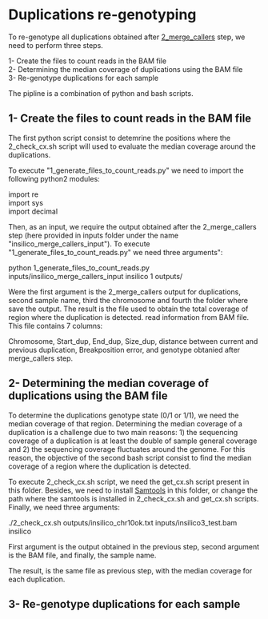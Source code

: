 # Duplications re-genotyping  

To re-genotype all duplications obtained after [2_merge_callers](https://github.com/gcatbiobank/GCAT_panel/tree/main/2_merge_callers) step, we need to perform three steps.

1- Create the files to count reads in the BAM file  
2- Determining the median coverage of duplications using the BAM file  
3- Re-genotype duplications for each sample  

The pipline is a combination of python and bash scripts.

## 1- Create the files to count reads in the BAM file

The first python script consist to detemrine the positions where the 2_check_cx.sh script will used to evaluate the median coverage around the duplications.

To execute "1_generate_files_to_count_reads.py" we need to import the following python2 modules:

import re  
import sys  
import decimal  

Then, as an input, we require the output obtained after the 2_merge_callers step (here provided in inputs folder under the name "insilico_merge_callers_input"). To execute "1_generate_files_to_count_reads.py" we need three arguments":

python 1_generate_files_to_count_reads.py inputs/insilico_merge_callers_input insilico 1 outputs/

Were the first argument is the 2_merge_callers output for duplications, second sample name, third the chromosome and fourth the folder where save the output. The result is the file used to obtain the total coverage of region where the duplication is detected. read information from BAM file. This file contains 7 columns:  

Chromosome, Start_dup, End_dup, Size_dup, distance between current and previous duplication, Breakposition error, and genotype obtanied after merge_callers step.

## 2- Determining the median coverage of duplications using the BAM file

To determine the duplications genotype state (0/1 or 1/1), we need the median coverage of that region. Determining the median coverage of a duplication is a challenge due to two main reasons: 1) the sequencing coverage of a duplication is at least the double of sample general coverage and 2) the sequencing coverage fluctuates around the genome. For this reason, the objective of the second bash script consist to find the median coverage of a region where the duplication is detected.   

To execute 2_check_cx.sh script, we need the get_cx.sh script present in this folder. Besides, we need to install [Samtools](https://github.com/samtools/samtools) in this folder, or change the path where the samtools is installed in 2_check_cx.sh and get_cx.sh scripts. Finally, we need three arguments:

./2_check_cx.sh outputs/insilico_chr10ok.txt inputs/insilico3_test.bam insilico

First argument is the output obtained in the previous step, second argument is the BAM file, and finally, the sample name.

The result, is the same file as previous step, with the median coverage for each duplication.  

## 3- Re-genotype duplications for each sample


